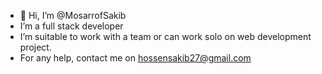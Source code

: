 - 👋 Hi, I’m @MosarrofSakib
- I’m a full stack developer
- I’m suitable to work with a team or can work solo on web development project.
- For any help, contact me on hossensakib27@gmail.com

<!---
MosarrofSakib/MosarrofSakib is a ✨ special ✨ repository because its `README.md` (this file) appears on your GitHub profile.
You can click the Preview link to take a look at your changes.
--->
